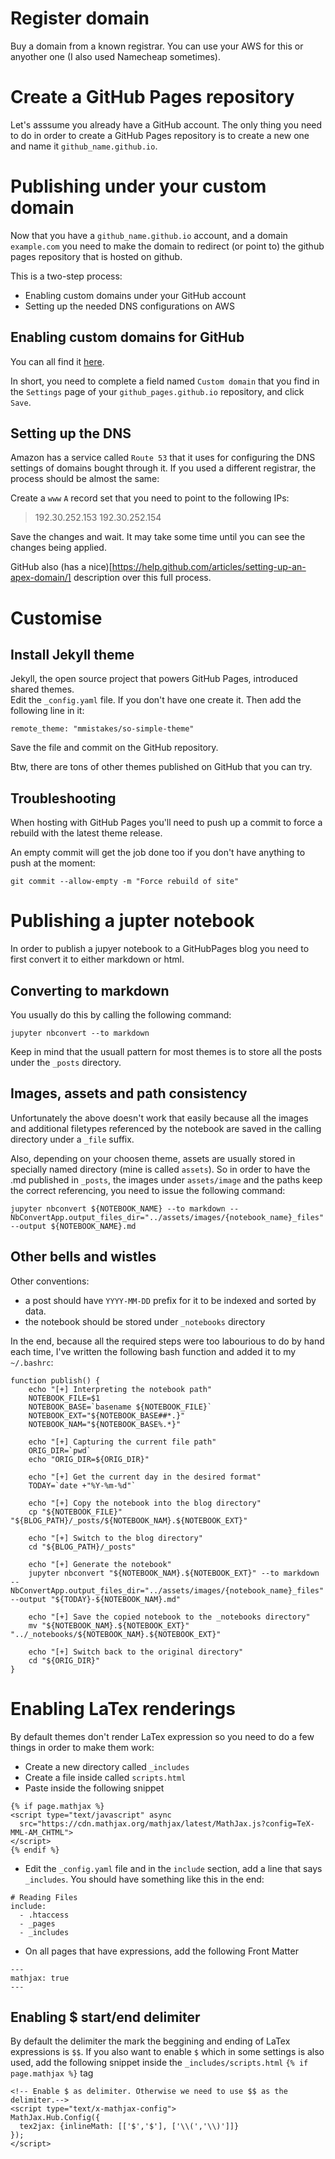# Register domain

Buy a domain from a known registrar. You can use your AWS for this or anyother one (I also used Namecheap sometimes).

# Create a GitHub Pages repository

Let's asssume you already have a GitHub account. The only thing you need to do in order to create a GitHub Pages repository is to create a new one and name it `github_name.github.io`.

# Publishing under your custom domain

Now that you have a `github_name.github.io` account, and a domain `example.com` you need to make the domain to redirect (or point to) the github pages repository that is hosted on github.

This is a two-step process:

* Enabling custom domains under your GitHub account
* Setting up the needed DNS configurations on AWS

## Enabling custom domains for GitHub

You can all find it [here](https://help.github.com/articles/adding-or-removing-a-custom-domain-for-your-github-pages-site/).

In short, you need to complete a field named `Custom domain` that you find in the `Settings` page of your `github_pages.github.io` repository, and click `Save`.

## Setting up the DNS

Amazon has a service called `Route 53` that it uses for configuring the DNS settings of domains bought through it. If you used a different registrar, the process should be almost the same:

Create a `www` `A` record set that you need to point to the following IPs:
> 192.30.252.153 
> 192.30.252.154

Save the changes and wait. It may take some time until you can see the changes being applied.

GitHub also (has a nice)[https://help.github.com/articles/setting-up-an-apex-domain/] description over this full process.

# Customise

## Install Jekyll theme

Jekyll, the open source project that powers GitHub Pages, introduced shared themes.  
Edit the `_config.yaml` file. If you don't have one create it. Then add the following line in it:

```
remote_theme: "mmistakes/so-simple-theme"
```

Save the file and commit on the GitHub repository.

Btw, there are tons of other themes published on GitHub that you can try.

## Troubleshooting

When hosting with GitHub Pages you'll need to push up a commit to force a rebuild with the latest theme release.

An empty commit will get the job done too if you don't have anything to push at the moment:

```
git commit --allow-empty -m "Force rebuild of site"
```

# Publishing a jupter notebook 

In order to publish a jupyer notebook to a GitHubPages blog you need to first convert it to either markdown or html. 

## Converting to markdown

You usually do this by calling the following command:

```
jupyter nbconvert --to markdown
```

Keep in mind that the usuall pattern for most themes is to store all the posts under the `_posts` directory.

## Images, assets and path consistency

Unfortunately the above doesn't work that easily because all the images and additional filetypes referenced by the notebook are saved in the calling directory under a `_file` suffix.

Also, depending on your choosen theme, assets are usually stored in specially named directory (mine is called `assets`). So in order to have the .md published in `_posts`, the images under `assets/image` and the paths keep the correct referencing, you need to issue the following command:

```
jupyter nbconvert ${NOTEBOOK_NAME} --to markdown --NbConvertApp.output_files_dir="../assets/images/{notebook_name}_files" --output ${NOTEBOOK_NAME}.md
``` 

## Other bells and wistles

Other conventions:

* a post should have `YYYY-MM-DD` prefix for it to be indexed and sorted by data.
* the notebook should be stored under `_notebooks` directory

In the end, because all the required steps were too labourious to do by hand each time, I've written the following bash function and added it to my `~/.bashrc`:

```
function publish() {
	echo "[+] Interpreting the notebook path"
	NOTEBOOK_FILE=$1
	NOTEBOOK_BASE=`basename ${NOTEBOOK_FILE}`
	NOTEBOOK_EXT="${NOTEBOOK_BASE##*.}"
	NOTEBOOK_NAM="${NOTEBOOK_BASE%.*}"

	echo "[+] Capturing the current file path" 
	ORIG_DIR=`pwd`
	echo "ORIG_DIR=${ORIG_DIR}"

	echo "[+] Get the current day in the desired format"
	TODAY=`date +"%Y-%m-%d"`

	echo "[+] Copy the notebook into the blog directory"
	cp "${NOTEBOOK_FILE}" "${BLOG_PATH}/_posts/${NOTEBOOK_NAM}.${NOTEBOOK_EXT}"

	echo "[+] Switch to the blog directory"
	cd "${BLOG_PATH}/_posts"

	echo "[+] Generate the notebook"
	jupyter nbconvert "${NOTEBOOK_NAM}.${NOTEBOOK_EXT}" --to markdown --NbConvertApp.output_files_dir="../assets/images/{notebook_name}_files" --output "${TODAY}-${NOTEBOOK_NAM}.md"

	echo "[+] Save the copied notebook to the _notebooks directory"
	mv "${NOTEBOOK_NAM}.${NOTEBOOK_EXT}" "../_notebooks/${NOTEBOOK_NAM}.${NOTEBOOK_EXT}"

	echo "[+] Switch back to the original directory"
	cd "${ORIG_DIR}"
}
```

# Enabling LaTex renderings

By default themes don't render LaTex expression so you need to do a few things in order to make them work:

* Create a new directory called `_includes`
* Create a file inside called `scripts.html`
* Paste inside the following snippet

```
{% if page.mathjax %}
<script type="text/javascript" async
  src="https://cdn.mathjax.org/mathjax/latest/MathJax.js?config=TeX-MML-AM_CHTML">
</script>
{% endif %}
```

* Edit the `_config.yaml` file and in the `include` section, add a line that says `_includes`. You should have something like this in the end:

```
# Reading Files
include:
  - .htaccess
  - _pages
  - _includes
```

* On all pages that have expressions, add the following Front Matter

```
---
mathjax: true
---
```

## Enabling $ start/end delimiter

By default the delimiter the mark the beggining and ending of LaTex expressions is `$$`. If you also want to enable `$` which in some settings is also used, add the following snippet inside the `_includes/scripts.html` `{% if page.mathjax %}` tag


```
<!-- Enable $ as delimiter. Otherwise we need to use $$ as the delimiter.-->
<script type="text/x-mathjax-config">
MathJax.Hub.Config({
  tex2jax: {inlineMath: [['$','$'], ['\\(','\\)']]}
});
</script>
```
